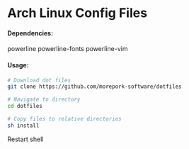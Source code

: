 # Arch Linux Config Files

#### Dependencies:
  powerline powerline-fonts powerline-vim

#### Usage:
```bash
# Download dot files
git clone https://github.com/morepork-software/dotfiles

# Navigate to directory
cd dotfiles

# Copy files to relative directories
sh install
```

Restart shell
